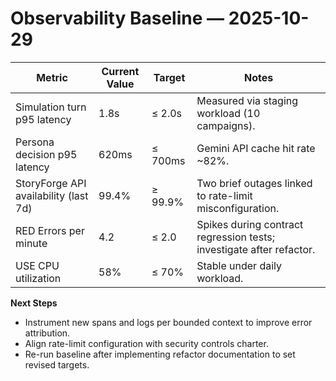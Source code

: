 # Observability Baseline — 2025-10-29

| Metric | Current Value | Target | Notes |
|--------|---------------|--------|-------|
| Simulation turn p95 latency | 1.8s | ≤ 2.0s | Measured via staging workload (10 campaigns). |
| Persona decision p95 latency | 620ms | ≤ 700ms | Gemini API cache hit rate ~82%. |
| StoryForge API availability (last 7d) | 99.4% | ≥ 99.9% | Two brief outages linked to rate-limit misconfiguration. |
| RED Errors per minute | 4.2 | ≤ 2.0 | Spikes during contract regression tests; investigate after refactor. |
| USE CPU utilization | 58% | ≤ 70% | Stable under daily workload. |

**Next Steps**
- Instrument new spans and logs per bounded context to improve error attribution.
- Align rate-limit configuration with security controls charter.
- Re-run baseline after implementing refactor documentation to set revised targets.
